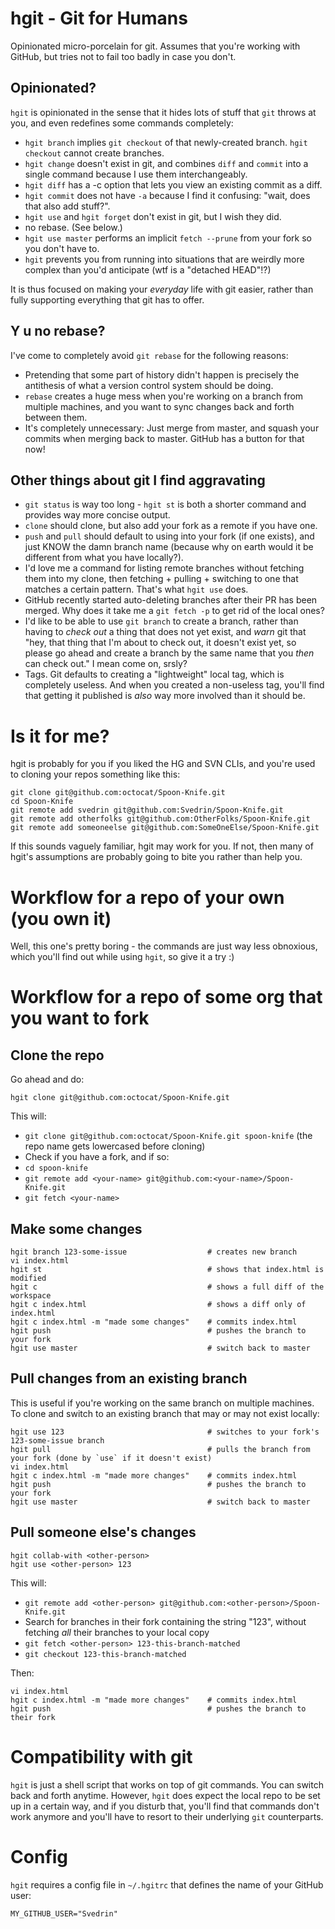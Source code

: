 # hgit - Git for Humans

Opinionated micro-porcelain for git. Assumes that you're working with GitHub, but tries not to fail too badly in case you don't.

## Opinionated?

`hgit` is opinionated in the sense that it hides lots of stuff that `git` throws at you, and even redefines some commands completely:

* `hgit branch` implies `git checkout` of that newly-created branch. `hgit checkout` cannot create branches.
* `hgit change` doesn't exist in git, and combines `diff` and `commit` into a single command because I use them interchangeably.
* `hgit diff` has a -c option that lets you view an existing commit as a diff.
* `hgit commit` does not have `-a` because I find it confusing: "wait, does that also add stuff?".
* `hgit use` and `hgit forget` don't exist in git, but I wish they did.
* no rebase. (See below.)
* `hgit use master` performs an implicit `fetch --prune` from your fork so you don't have to.
* `hgit` prevents you from running into situations that are weirdly more complex than you'd anticipate (wtf is a "detached HEAD"!?)

It is thus focused on making your _everyday_ life with git easier, rather than fully supporting everything that git has to offer.

## Y u no rebase?

I've come to completely avoid `git rebase` for the following reasons:

* Pretending that some part of history didn't happen is precisely the antithesis of what a version control system should be doing.
* `rebase` creates a huge mess when you're working on a branch from multiple machines, and you want to sync changes back and forth between them.
* It's completely unnecessary: Just merge from master, and squash your commits when merging back to master. GitHub has a button for that now!

## Other things about git I find aggravating

* `git status` is way too long - `hgit st` is both a shorter command and provides way more concise output.
* `clone` should clone, but also add your fork as a remote if you have one.
* `push` and `pull` should default to using into your fork (if one exists), and just KNOW the damn branch name (because why on earth would it be different from what you have locally?).
* I'd love me a command for listing remote branches without fetching them into my clone, then fetching + pulling + switching to one that matches a certain pattern. That's what `hgit use` does.
* GitHub recently started auto-deleting branches after their PR has been merged. Why does it take me a `git fetch -p` to get rid of the local ones?
* I'd like to be able to use `git branch` to create a branch, rather than having to _check out_ a thing that does not yet exist, and _warn_ git that "hey, that thing that I'm about to check out, it doesn't exist yet, so please go ahead and create a branch by the same name that you _then_ can check out." I mean come on, srsly?
* Tags. Git defaults to creating a "lightweight" local tag, which is completely useless. And when you created a non-useless tag, you'll find that getting it published is _also_ way more involved than it should be.

# Is it for me?

hgit is probably for you if you liked the HG and SVN CLIs, and you're used to cloning your repos something like this:

    git clone git@github.com:octocat/Spoon-Knife.git
    cd Spoon-Knife
    git remote add svedrin git@github.com:Svedrin/Spoon-Knife.git
    git remote add otherfolks git@github.com:OtherFolks/Spoon-Knife.git
    git remote add someoneelse git@github.com:SomeOneElse/Spoon-Knife.git

If this sounds vaguely familiar, hgit may work for you. If not, then many of hgit's assumptions are probably going to bite you rather than help you.


# Workflow for a repo of your own (you own it)

Well, this one's pretty boring - the commands are just way less obnoxious, which you'll find out while using `hgit`, so give it a try :)


# Workflow for a repo of some org that you want to fork

## Clone the repo

Go ahead and do:

    hgit clone git@github.com:octocat/Spoon-Knife.git

This will:

* `git clone git@github.com:octocat/Spoon-Knife.git spoon-knife` (the repo name gets lowercased before cloning)
* Check if you have a fork, and if so:
* `cd spoon-knife`
* `git remote add <your-name> git@github.com:<your-name>/Spoon-Knife.git`
* `git fetch <your-name>`

## Make some changes

    hgit branch 123-some-issue                  # creates new branch
    vi index.html
    hgit st                                     # shows that index.html is modified
    hgit c                                      # shows a full diff of the workspace
    hgit c index.html                           # shows a diff only of index.html
    hgit c index.html -m "made some changes"    # commits index.html
    hgit push                                   # pushes the branch to your fork
    hgit use master                             # switch back to master

## Pull changes from an existing branch

This is useful if you're working on the same branch on multiple machines. To clone and switch to an existing branch that may or may not exist locally:

    hgit use 123                                # switches to your fork's 123-some-issue branch
    hgit pull                                   # pulls the branch from your fork (done by `use` if it doesn't exist)
    vi index.html
    hgit c index.html -m "made more changes"    # commits index.html
    hgit push                                   # pushes the branch to your fork
    hgit use master                             # switch back to master

## Pull someone else's changes

    hgit collab-with <other-person>
    hgit use <other-person> 123

This will:

* `git remote add <other-person> git@github.com:<other-person>/Spoon-Knife.git`
* Search for branches in their fork containing the string "123", without fetching _all_ their branches to your local copy
* `git fetch <other-person> 123-this-branch-matched`
* `git checkout 123-this-branch-matched`

Then:

    vi index.html
    hgit c index.html -m "made more changes"    # commits index.html
    hgit push                                   # pushes the branch to their fork


# Compatibility with git

`hgit` is just a shell script that works on top of git commands. You can switch back and forth anytime. However, `hgit` does expect the local repo to be set up in a certain way, and if you disturb that, you'll find that commands don't work anymore and you'll have to resort to their underlying `git` counterparts.


# Config

`hgit` requires a config file in `~/.hgitrc` that defines the name of your GitHub user:

```
MY_GITHUB_USER="Svedrin"
```
